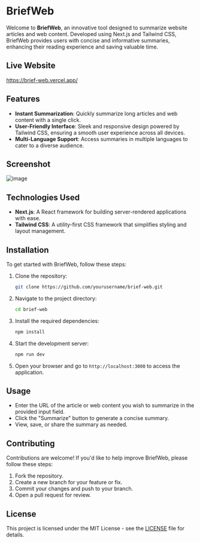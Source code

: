 

# BriefWeb

Welcome to **BriefWeb**, an innovative tool designed to summarize website articles and web content. Developed using Next.js and Tailwind CSS, BriefWeb provides users with concise and informative summaries, enhancing their reading experience and saving valuable time.

## Live Website
https://brief-web.vercel.app/

## Features

- **Instant Summarization**: Quickly summarize long articles and web content with a single click.
- **User-Friendly Interface**: Sleek and responsive design powered by Tailwind CSS, ensuring a smooth user experience across all devices.
- **Multi-Language Support**: Access summaries in multiple languages to cater to a diverse audience.

## Screenshot
![image](https://github.com/user-attachments/assets/2c7c2abe-9b4f-4cf1-a1f4-06b3413d7bc1)


## Technologies Used

- **Next.js**: A React framework for building server-rendered applications with ease.
- **Tailwind CSS**: A utility-first CSS framework that simplifies styling and layout management.

## Installation

To get started with BriefWeb, follow these steps:

1. Clone the repository:

   ```bash
   git clone https://github.com/yourusername/brief-web.git
   ```

2. Navigate to the project directory:

   ```bash
   cd brief-web
   ```

3. Install the required dependencies:

   ```bash
   npm install
   ```

4. Start the development server:

   ```bash
   npm run dev
   ```

5. Open your browser and go to `http://localhost:3000` to access the application.

## Usage

- Enter the URL of the article or web content you wish to summarize in the provided input field.
- Click the "Summarize" button to generate a concise summary.
- View, save, or share the summary as needed.

## Contributing

Contributions are welcome! If you'd like to help improve BriefWeb, please follow these steps:

1. Fork the repository.
2. Create a new branch for your feature or fix.
3. Commit your changes and push to your branch.
4. Open a pull request for review.

## License

This project is licensed under the MIT License - see the [LICENSE](LICENSE) file for details.
